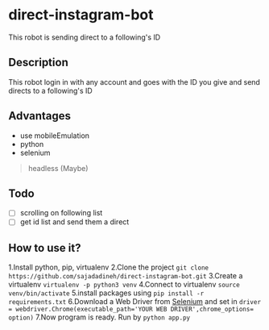 # direct-instagram-bot

This robot is sending direct to a following's ID

## Description

This robot login in with any account and goes with the ID you give and send directs to a following's ID

## Advantages

- use mobileEmulation
- python
- selenium 
> headless (Maybe)

## Todo 

- [ ] scrolling on following list
- [ ] get id list and  send them a direct

## How to use it?

1.Install python, pip, virtualenv
2.Clone the project `git clone https://github.com/sajadadineh/direct-instagram-bot.git`
3.Create a virtualenv `virtualenv -p python3 venv`
4.Connect to virtualenv `source venv/bin/activate`
5.install packages using `pip install -r requirements.txt`
6.Download a Web Driver from [Selenium](https://www.selenium.dev/downloads/) and set in `driver = webdriver.Chrome(executable_path='YOUR WEB DRIVER',chrome_options= option)`
7.Now program is ready. Run by `python app.py`
